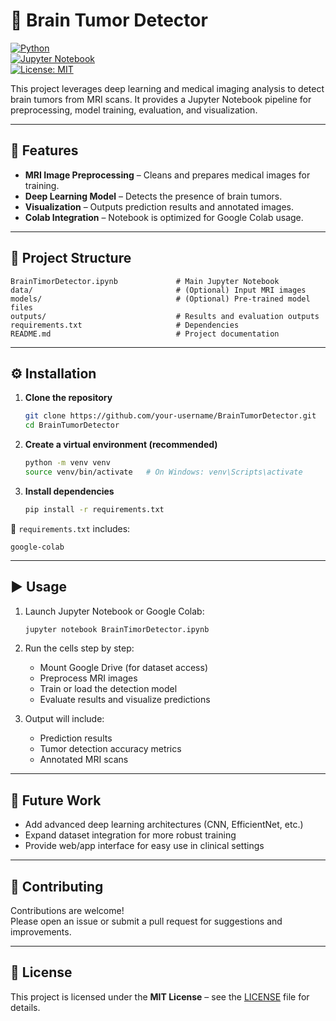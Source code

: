 # 🧠 Brain Tumor Detector

[![Python](https://img.shields.io/badge/Python-3.8%2B-blue)](https://www.python.org/)  
[![Jupyter Notebook](https://img.shields.io/badge/Notebook-Jupyter-orange)](https://jupyter.org/)  
[![License: MIT](https://img.shields.io/badge/License-MIT-green.svg)](LICENSE)

This project leverages deep learning and medical imaging analysis to detect brain tumors from MRI scans. It provides a Jupyter Notebook pipeline for preprocessing, model training, evaluation, and visualization.

---

## 📌 Features

- **MRI Image Preprocessing** – Cleans and prepares medical images for training.  
- **Deep Learning Model** – Detects the presence of brain tumors.  
- **Visualization** – Outputs prediction results and annotated images.  
- **Colab Integration** – Notebook is optimized for Google Colab usage.  

---

## 📂 Project Structure

```
BrainTimorDetector.ipynb             # Main Jupyter Notebook
data/                                # (Optional) Input MRI images
models/                              # (Optional) Pre-trained model files
outputs/                             # Results and evaluation outputs
requirements.txt                     # Dependencies
README.md                            # Project documentation
```

---

## ⚙️ Installation

1. **Clone the repository**
   ```bash
   git clone https://github.com/your-username/BrainTumorDetector.git
   cd BrainTumorDetector
   ```

2. **Create a virtual environment (recommended)**
   ```bash
   python -m venv venv
   source venv/bin/activate   # On Windows: venv\Scripts\activate
   ```

3. **Install dependencies**
   ```bash
   pip install -r requirements.txt
   ```

📌 `requirements.txt` includes:
```
google-colab
```

---

## ▶️ Usage

1. Launch Jupyter Notebook or Google Colab:
   ```bash
   jupyter notebook BrainTimorDetector.ipynb
   ```

2. Run the cells step by step:
   - Mount Google Drive (for dataset access)  
   - Preprocess MRI images  
   - Train or load the detection model  
   - Evaluate results and visualize predictions  

3. Output will include:
   - Prediction results  
   - Tumor detection accuracy metrics  
   - Annotated MRI scans  

---

## 🚀 Future Work

- Add advanced deep learning architectures (CNN, EfficientNet, etc.)  
- Expand dataset integration for more robust training  
- Provide web/app interface for easy use in clinical settings  

---

## 🤝 Contributing

Contributions are welcome!  
Please open an issue or submit a pull request for suggestions and improvements.

---

## 📜 License

This project is licensed under the **MIT License** – see the [LICENSE](LICENSE) file for details.

